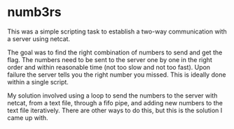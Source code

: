 # numb3rs

This was a simple scripting task to establish a two-way communication with a server using netcat.

The goal was to find the right combination of numbers to send and get the flag. The numbers need to be sent to the server one by one in the right order and within reasonable time (not too slow and not too fast). Upon failure the server tells you the right number you missed. This is ideally done within a single script.

My solution involved using a loop to send the numbers to the server with netcat, from a text file, through a fifo pipe, and adding new numbers to the text file iteratively.
There are other ways to do this, but this is the solution I came up with.
